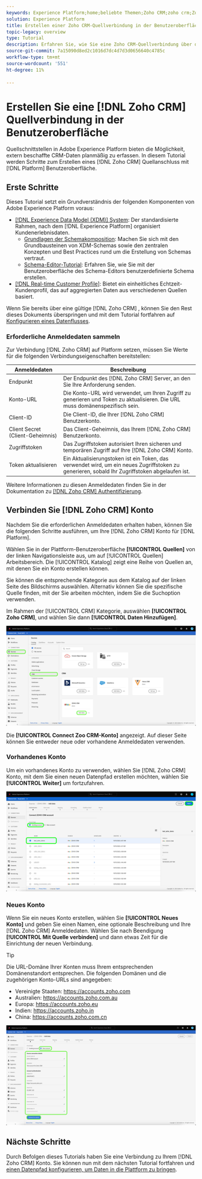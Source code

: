 ```yaml
---
keywords: Experience Platform;home;beliebte Themen;Zoho CRM;zoho crm;Zoho;Zoho
solution: Experience Platform
title: Erstellen einer Zoho CRM-Quellverbindung in der Benutzeroberfläche
topic-legacy: overview
type: Tutorial
description: Erfahren Sie, wie Sie eine Zoho CRM-Quellverbindung über die Adobe Experience Platform-Benutzeroberfläche erstellen.
source-git-commit: 7a15090d8ed2c1016d7dc4d7d3d0656640c4785c
workflow-type: tm+mt
source-wordcount: '551'
ht-degree: 11%

---
```


# Erstellen Sie eine [!DNL Zoho CRM] Quellverbindung in der Benutzeroberfläche

Quellschnittstellen in Adobe Experience Platform bieten die Möglichkeit, extern beschaffte CRM-Daten planmäßig zu erfassen. In diesem Tutorial werden Schritte zum Erstellen eines [!DNL Zoho CRM] Quellanschluss mit [!DNL Platform] Benutzeroberfläche.

## Erste Schritte

Dieses Tutorial setzt ein Grundverständnis der folgenden Komponenten von Adobe Experience Platform voraus:

* [[!DNL Experience Data Model (XDM)] System](../../../../../xdm/home.md): Der standardisierte Rahmen, nach dem [!DNL Experience Platform] organisiert Kundenerlebnisdaten.
   * [Grundlagen der Schemakomposition](../../../../../xdm/schema/composition.md): Machen Sie sich mit den Grundbausteinen von XDM-Schemas sowie den zentralen Konzepten und Best Practices rund um die Erstellung von Schemas vertraut.
   * [Schema-Editor-Tutorial](../../../../../xdm/tutorials/create-schema-ui.md): Erfahren Sie, wie Sie mit der Benutzeroberfläche des Schema-Editors benutzerdefinierte Schema erstellen.
* [[!DNL Real-time Customer Profile]](../../../../../profile/home.md): Bietet ein einheitliches Echtzeit-Kundenprofil, das auf aggregierten Daten aus verschiedenen Quellen basiert.

Wenn Sie bereits über eine gültige [!DNL Zoho CRM] , können Sie den Rest dieses Dokuments überspringen und mit dem Tutorial fortfahren auf [Konfigurieren eines Datenflusses](../../dataflow/crm.md).

### Erforderliche Anmeldedaten sammeln

Zur Verbindung [!DNL Zoho CRM] auf Platform setzen, müssen Sie Werte für die folgenden Verbindungseigenschaften bereitstellen:

| Anmeldedaten | Beschreibung |
| --- | --- |
| Endpunkt | Der Endpunkt des [!DNL Zoho CRM] Server, an den Sie Ihre Anforderung senden. |
| Konto-URL | Die Konto-URL wird verwendet, um Ihren Zugriff zu generieren und Token zu aktualisieren. Die URL muss domänenspezifisch sein. |
| Client-ID | Die Client-ID, die Ihrer [!DNL Zoho CRM] Benutzerkonto. |
| Client Secret (Client-Geheimnis) | Das Client-Geheimnis, das Ihrem [!DNL Zoho CRM] Benutzerkonto. |
| Zugriffstoken | Das Zugriffstoken autorisiert Ihren sicheren und temporären Zugriff auf Ihre [!DNL Zoho CRM] Konto. |
| Token aktualisieren | Ein Aktualisierungstoken ist ein Token, das verwendet wird, um ein neues Zugriffstoken zu generieren, sobald Ihr Zugriffstoken abgelaufen ist. |

Weitere Informationen zu diesen Anmeldedaten finden Sie in der Dokumentation zu [[!DNL Zoho CRM] Authentifizierung](https://www.zoho.com/crm/developer/docs/api/v2/oauth-overview.html).

## Verbinden Sie [!DNL Zoho CRM] Konto

Nachdem Sie die erforderlichen Anmeldedaten erhalten haben, können Sie die folgenden Schritte ausführen, um Ihre [!DNL Zoho CRM] Konto für [!DNL Platform].

Wählen Sie in der Plattform-Benutzeroberfläche **[!UICONTROL Quellen]** von der linken Navigationsleiste aus, um auf [!UICONTROL Quellen] Arbeitsbereich. Die [!UICONTROL Katalog] zeigt eine Reihe von Quellen an, mit denen Sie ein Konto erstellen können.

Sie können die entsprechende Kategorie aus dem Katalog auf der linken Seite des Bildschirms auswählen. Alternativ können Sie die spezifische Quelle finden, mit der Sie arbeiten möchten, indem Sie die Suchoption verwenden.

Im Rahmen der [!UICONTROL CRM] Kategorie, auswählen **[!UICONTROL Zoho CRM]**, und wählen Sie dann **[!UICONTROL Daten Hinzufügen]**.

![Katalog](../../../../images/tutorials/create/zoho/catalog.png)

Die **[!UICONTROL Connect Zoo CRM-Konto]** angezeigt. Auf dieser Seite können Sie entweder neue oder vorhandene Anmeldedaten verwenden.

### Vorhandenes Konto

Um ein vorhandenes Konto zu verwenden, wählen Sie [!DNL Zoho CRM] Konto, mit dem Sie einen neuen Datenpfad erstellen möchten, wählen Sie **[!UICONTROL Weiter]** um fortzufahren.

![vorhanden](../../../../images/tutorials/create/zoho/existing.png)

### Neues Konto

Wenn Sie ein neues Konto erstellen, wählen Sie **[!UICONTROL Neues Konto]** und geben Sie einen Namen, eine optionale Beschreibung und Ihre [!DNL Zoho CRM] Anmeldedaten. Wählen Sie nach Beendigung **[!UICONTROL Mit Quelle verbinden]** und dann etwas Zeit für die Einrichtung der neuen Verbindung.

>[!TIP]
>
>Die URL-Domäne Ihrer Konten muss Ihrem entsprechenden Domänenstandort entsprechen. Die folgenden Domänen und die zugehörigen Konto-URLs sind angegeben:<ul><li>Vereinigte Staaten: https://accounts.zoho.com</li><li>Australien: https://accounts.zoho.com.au</li><li>Europa: https://accounts.zoho.eu</li><li>Indien: https://accounts.zoho.in</li><li>China: https://accounts.zoho.com.cn</li></ul>

![new](../../../../images/tutorials/create/zoho/new.png)

## Nächste Schritte

Durch Befolgen dieses Tutorials haben Sie eine Verbindung zu Ihrem [!DNL Zoho CRM] Konto. Sie können nun mit dem nächsten Tutorial fortfahren und [einen Datenpfad konfigurieren, um Daten in die Plattform zu bringen](../../dataflow/crm.md).

